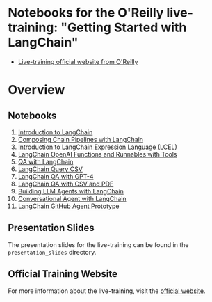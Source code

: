 # Notebooks for the O'Reilly live-training: "Getting Started with LangChain"

- [Live-training official website from O'Reilly](https://learning.oreilly.com/live-events/getting-started-with-langchain/0636920098586/0636920098585/)
# Overview


## Notebooks

1. [Introduction to LangChain](notebooks/1.0-intro-to-langchain.ipynb)
2. [Composing Chain Pipelines with LangChain](notebooks/2.0-composing-chain-pipelines-with-langchain.ipynb)
3. [Introduction to LangChain Expression Language (LCEL)](notebooks/2.1-LCEL-interface.ipynb)
4. [LangChain OpenAI Functions and Runnables with Tools](notebooks/2.2-langchain-openai-functions-runnables-with-tools.ipynb)
5. [QA with LangChain](notebooks/3.0-qa-with-langchain.ipynb)
6. [LangChain Query CSV](notebooks/3.1-langchain-query-csv.ipynb)
7. [LangChain QA with GPT-4](notebooks/3.2-langchain-qa-gpt4.ipynb)
8. [LangChain QA with CSV and PDF](notebooks/3.3-langchain-qa-csv-pdf.ipynb)
9. [Building LLM Agents with LangChain](notebooks/4.0-building-llm-agents-with-langchain.ipynb)
10. [Conversational Agent with LangChain](notebooks/4.1-conversational-agent-with-langchain.ipynb)
11. [LangChain GitHub Agent Prototype](notebooks/4.2-langchain-github-agent-prototype.ipynb)

## Presentation Slides

The presentation slides for the live-training can be found in the `presentation_slides` directory.

## Official Training Website

For more information about the live-training, visit the [official website](https://learning.oreilly.com/live-events/getting-started-with-langchain/0636920098586/0636920098585/).